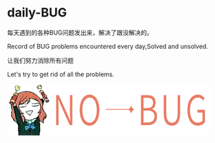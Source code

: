 # daily-BUG
每天遇到的各种BUG问题发出来，解决了跟没解决的。

Record of BUG problems encountered every day,Solved and unsolved.

让我们努力消除所有问题

Let's try to get rid of all the problems.

![image](https://github.com/JRMOS/daily-BUG/blob/master/nobug.png)
